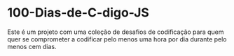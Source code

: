 # 100-Dias-de-C-digo-JS
 Este é um projeto com uma coleção de desafios de codificação para quem quer se comprometer a codificar pelo menos uma hora por dia durante pelo menos cem dias.
